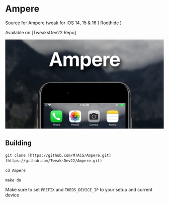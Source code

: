 # Ampere
Source for Ampere tweak for iOS 14, 15 & 16 ( Roothide )

Available on [TweaksDev22 Repo] 

![banner](https://github.com/MTACS/Ampere/blob/1.1/banner.png)

## Building

`git clone [https://github.com/MTACS/Ampere.git](https://github.com/TweaksDev22/Ampere.git)`

`cd Ampere`

`make do`

Make sure to set `PREFIX` and `THEOS_DEVICE_IP` to your setup and current device
